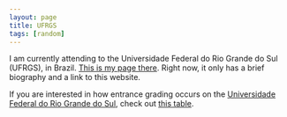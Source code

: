 ```yaml
---
layout: page
title: UFRGS
tags: [random]
---
```


I am currently attending to the Universidade Federal do Rio Grande do Sul
(UFRGS), in Brazil. [This is my page
there](http://www.inf.ufrgs.br/~bsulzbach/). Right now, it only has a brief
biography and a link to this website.

If you are interested in how entrance grading occurs on the [Universidade
Federal do Rio Grande do Sul](http://www.ufrgs.br/), check out [this
table](/assets/ufrgs-entrance-grading.ods).
